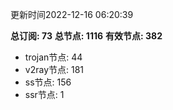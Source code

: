 更新时间2022-12-16 06:20:39

**总订阅: 73**
**总节点: 1116**
**有效节点: 382**
- trojan节点: 44
- v2ray节点: 181
- ss节点: 156
- ssr节点: 1
